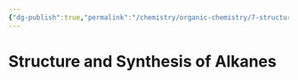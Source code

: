 ```yaml
---
{"dg-publish":true,"permalink":"/chemistry/organic-chemistry/7-structure-and-synthesis-of-alkanes/","dgHomeLink":true,"dgPassFrontmatter":true}
---
```


# Structure and Synthesis of Alkanes
